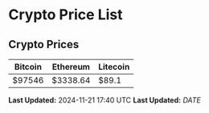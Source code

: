 # Crypto Price List

## Crypto Prices
| Bitcoin | Ethereum | Litecoin |
| ------- | -------- | -------- |
| $97546 | $3338.64 | $89.1 |
**Last Updated:** 2024-11-21 17:40 UTC
**Last Updated:** $DATE$
